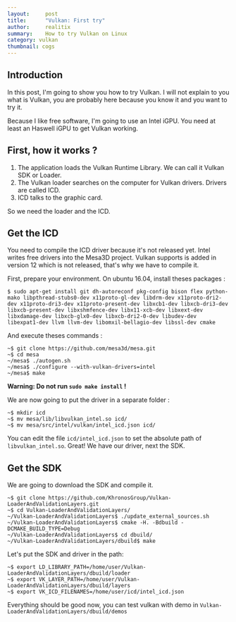 ```yaml
---
layout:     post
title:      "Vulkan: First try"
author:     realitix
summary:    How to try Vulkan on Linux
category: vulkan
thumbnail: cogs
---
```


## Introduction

In this post, I'm going to show you how to try Vulkan. I will not explain to
you what is Vulkan, you are probably here because you know it and you want to
try it.

Because I like free software, I'm going to use an Intel iGPU. You need at least
an Haswell iGPU to get Vulkan working.

## First, how it works ?

1. The application loads the Vulkan Runtime Library. We can call it Vulkan SDK
or Loader.
2. The Vulkan loader searches on the computer for Vulkan drivers.
Drivers are called ICD.
3. ICD talks to the graphic card.

So we need the loader and the ICD.

## Get the ICD

You need to compile the ICD driver because it's not released yet. Intel writes
free drivers into the Mesa3D project. Vulkan supports is added in version 12
which is not released, that's why we have to compile it.

First, prepare your environment. On ubuntu 16.04, install theses packages :

```
$ sudo apt-get install git dh-autoreconf pkg-config bison flex python-mako libpthread-stubs0-dev x11proto-gl-dev libdrm-dev x11proto-dri2-dev x11proto-dri3-dev x11proto-present-dev libxcb1-dev libxcb-dri3-dev libxcb-present-dev libxshmfence-dev libx11-xcb-dev libxext-dev libxdamage-dev libxcb-glx0-dev libxcb-dri2-0-dev libudev-dev libexpat1-dev llvm llvm-dev libomxil-bellagio-dev libssl-dev cmake
```

And execute theses commands :

```
~$ git clone https://github.com/mesa3d/mesa.git
~$ cd mesa
~/mesa$ ./autogen.sh
~/mesa$ ./configure --with-vulkan-drivers=intel
~/mesa$ make
```

**Warning: Do not run `sudo make install` !**

We are now going to put the driver in a separate folder :

```
~$ mkdir icd
~$ mv mesa/lib/libvulkan_intel.so icd/
~$ mv mesa/src/intel/vulkan/intel_icd.json icd/
```

You can edit the file `icd/intel_icd.json` to set the absolute path of `libvulkan_intel.so`.
Great! We have our driver, next the SDK.

## Get the SDK

We are going to download the SDK and compile it.

```
~$ git clone https://github.com/KhronosGroup/Vulkan-LoaderAndValidationLayers.git
~$ cd Vulkan-LoaderAndValidationLayers/
~/Vulkan-LoaderAndValidationLayers$ ./update_external_sources.sh
~/Vulkan-LoaderAndValidationLayers$ cmake -H. -Bdbuild -DCMAKE_BUILD_TYPE=Debug
~/Vulkan-LoaderAndValidationLayers$ cd dbuild/
~/Vulkan-LoaderAndValidationLayers/dbuild$ make
```

Let's put the SDK and driver in the path:

```
~$ export LD_LIBRARY_PATH=/home/user/Vulkan-LoaderAndValidationLayers/dbuild/loader
~$ export VK_LAYER_PATH=/home/user/Vulkan-LoaderAndValidationLayers/dbuild/layers
~$ export VK_ICD_FILENAMES=/home/user/icd/intel_icd.json
```

Everything should be good now, you can test vulkan with demo in `Vulkan-LoaderAndValidationLayers/dbuild/demos`
